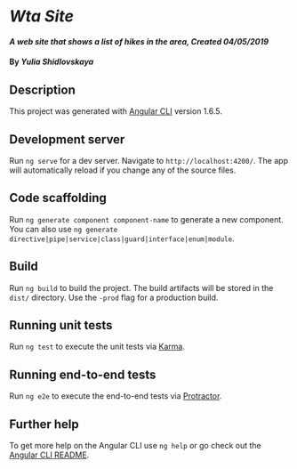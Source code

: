 # _Wta Site_

#### _A web site that shows a list of hikes in the area, Created 04/05/2019_

#### By _**Yulia Shidlovskaya**_

## Description



This project was generated with [Angular CLI](https://github.com/angular/angular-cli) version 1.6.5.

## Development server

Run `ng serve` for a dev server. Navigate to `http://localhost:4200/`. The app will automatically reload if you change any of the source files.

## Code scaffolding

Run `ng generate component component-name` to generate a new component. You can also use `ng generate directive|pipe|service|class|guard|interface|enum|module`.

## Build

Run `ng build` to build the project. The build artifacts will be stored in the `dist/` directory. Use the `-prod` flag for a production build.

## Running unit tests

Run `ng test` to execute the unit tests via [Karma](https://karma-runner.github.io).

## Running end-to-end tests

Run `ng e2e` to execute the end-to-end tests via [Protractor](http://www.protractortest.org/).

## Further help
                                         
To get more help on the Angular CLI use `ng help` or go check out the [Angular CLI README](https://github.com/angular/angular-cli/blob/master/README.md).

